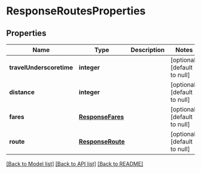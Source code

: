 # ResponseRoutesProperties

## Properties
Name | Type | Description | Notes
------------ | ------------- | ------------- | -------------
**travelUnderscoretime** | **integer** |  | [optional] [default to null]
**distance** | **integer** |  | [optional] [default to null]
**fares** | [**ResponseFares**](ResponseFares.md) |  | [optional] [default to null]
**route** | [**ResponseRoute**](ResponseRoute.md) |  | [optional] [default to null]

[[Back to Model list]](../README.md#documentation-for-models) [[Back to API list]](../README.md#documentation-for-api-endpoints) [[Back to README]](../README.md)



